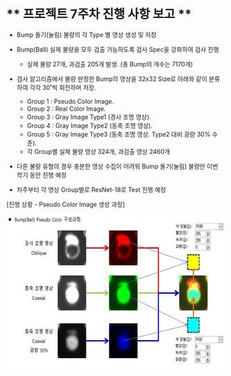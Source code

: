 # ** 프로젝트 7주차 진행 사항 보고 ** 

- Bump 돌기(눌림) 불량의 각 Type 별 영상 생성 및 저장
- Bump(Ball) 실제 불량을 모두 검출 가능하도록 검사 Spec을 강화하여 검사 진행
    + 실제 불량 27개, 과검출 205개 발생. (총 Bump의 개수는 7170개)
- 검사 알고리즘에서 불량 판정한 Bump의 영상을 32x32 Size로 아래와 같이 분류하여 각각 30˚씩 회전하며 저장.
    + Group 1 : Pseudo Color Image.
    + Group 2 : Real Color Image.
    + Group 3 : Gray Image Type1 (경사 조명 영상).
    + Group 4 : Gray Image Type2 (동축 조명 영상).
    + Group 5 : Gray Image Type3 (동축 조명 영상. Type2 대비 광량 30% 수준).
    + 각 Group별 실제 불량 영상 324개, 과검출 영상 2460개

- 다른 불량 유형의 경우 충분한 영상 수집이 어려워 Bump 돌기(눌림) 불량만 이번 학기 동안 진행 예정
- 차주부터 각 영상 Group별로 ResNet-18로 Test 진행 예정

[진행 상황 - Pseudo Color Image 생성 과정]</p>
<img src="./CreatePseudoColorImage.jpg"  width="640" height="360"> 
 
<p align="center">
 
</p>
</br>